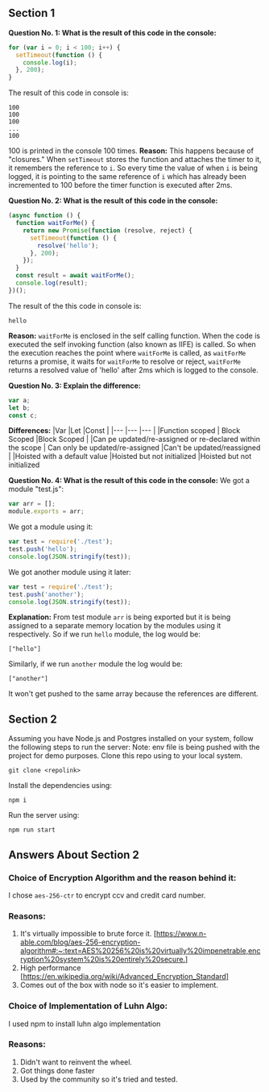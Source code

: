 ## Section 1

**Question No. 1:
What is the result of this code in the console:**

```js
for (var i = 0; i < 100; i++) {
  setTimeout(function () {
    console.log(i);
  }, 200);
}
```

The result of this code in console is:

```
100
100
100
...
100
```

100 is printed in the console 100 times.
**Reason:**
This happens because of "closures." When `setTimeout` stores the function and attaches the timer to it, it remembers the reference to `i`. So every time the value of when `i` is being logged, it is pointing to the same reference of `i` which has already been incremented to 100 before the timer function is executed after 2ms.

**Question No. 2:
What is the result of this code in the console:**

```js
(async function () {
  function waitForMe() {
    return new Promise(function (resolve, reject) {
      setTimeout(function () {
        resolve('hello');
      }, 200);
    });
  }
  const result = await waitForMe();
  console.log(result);
})();
```

The result of the this code in console is:

```
hello
```

**Reason:**
`waitForMe` is enclosed in the self calling function. When the code is executed the self invoking function (also known as IIFE) is called. So when the execution reaches the point where `waitForMe` is called, as `waitForMe` returns a promise, it waits for `waitForMe` to resolve or reject, `waitForMe` returns a resolved value of 'hello' after 2ms which is logged to the console.

**Question No. 3:
Explain the difference:**

```js
var a;
let b;
const c;
```

**Differences:**
|Var |Let |Const |
|--- |--- |--- |
|Function scoped | Block Scoped |Block Scoped |
|Can pe updated/re-assigned or re-declared within the scope | Can only be updated/re-assigned |Can't be updated/reassigned |
|Hoisted with a default value |Hoisted but not initialized |Hoisted but not initialized

**Question No. 4:
What is the result of this code in the console:**
We got a module "test.js":

```js
var arr = [];
module.exports = arr;
```

We got a module using it:

```js
var test = require('./test');
test.push('hello');
console.log(JSON.stringify(test));
```

We got another module using it later:

```js
var test = require('./test');
test.push('another');
console.log(JSON.stringify(test));
```

**Explanation:**
From test module `arr` is being exported but it is being assigned to a separate memory location by the modules using it respectively. So if we run `hello` module, the log would be:

```
["hello"]
```

Similarly, if we run `another` module the log would be:

```
["another"]
```

It won't get pushed to the same array because the references are different.

## Section 2

Assuming you have Node.js and Postgres installed on your system, follow the following steps to run the server:
Note: env file is being pushed with the project for demo purposes.
Clone this repo using to your local system.

```
git clone <repolink>
```

Install the dependencies using:

```
npm i
```

Run the server using:

```
npm run start
```

## Answers About Section 2

### Choice of Encryption Algorithm and the reason behind it:

I chose `aes-256-ctr` to encrypt ccv and credit card number.

### Reasons:

1. It's virtually impossible to brute force it.
   [https://www.n-able.com/blog/aes-256-encryption-algorithm#:~:text=AES%20256%20is%20virtually%20impenetrable,encryption%20system%20is%20entirely%20secure.]
2. High performance
   [https://en.wikipedia.org/wiki/Advanced_Encryption_Standard]
3. Comes out of the box with node so it's easier to implement.

### Choice of Implementation of Luhn Algo:

I used npm to install luhn algo implementation

### Reasons:

1. Didn't want to reinvent the wheel.
2. Got things done faster
3. Used by the community so it's tried and tested.
